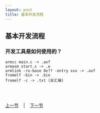 ```yaml
---
layout: post
title: 基本开发流程 
---
```


## 基本开发流程

### 开发工具是如何使用的？
	armcc main.c -> .axf
	armasm start.s -> .o
	armlink -ro-base 0x?? -entry xxx -> .axf
	fromelf -bin -> .bin
	fromelf -c -> .txt (反汇编)
	

<br> <br> 
<div> <a href="chp0-1.html">上一节</a> &nbsp;&nbsp; | &nbsp;&nbsp; <a href="chp1-2.html">下一节</a> </div> <br> <br>